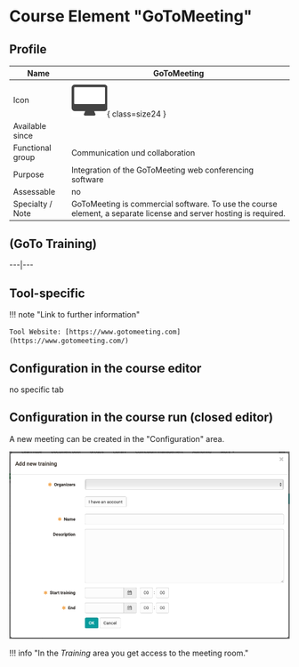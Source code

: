 # Course Element "GoToMeeting"


## Profile

Name | GoToMeeting
---------|----------
Icon | ![GoToMeeting Icon](assets/course_element_gotomeeting_icon.png){ class=size24  }
Available since | 
Functional group | Communication und collaboration
Purpose | Integration of the GoToMeeting web conferencing software 
Assessable | no
Specialty / Note | GoToMeeting is commercial software. To use the course element, a separate license and server hosting is required.


## (GoTo Training)


---|---  

## Tool-specific
  
!!! note "Link to further information" 

    Tool Website: [https://www.gotomeeting.com](https://www.gotomeeting.com/)  

## Configuration in the course editor
no specific tab  

## Configuration in the course run (closed editor)

A new meeting can be created in the "Configuration" area.

![gotomeeting_create.png](assets/Gotomeeting_EN.png)

!!! info "In the *Training* area you get access to the meeting room."  

